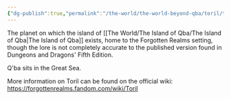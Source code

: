 ```yaml
---
{"dg-publish":true,"permalink":"/the-world/the-world-beyond-qba/toril/toril/"}
---
```


The planet on which the island of [[The World/The Island of Qba/The Island of Qba\|The Island of Qba]] exists, home to the Forgotten Realms setting, though the lore is not completely accurate to the published version found in Dungeons and Dragons' Fifth Edition.

Q'ba sits in the Great Sea.

More information on Toril can be found on the official wiki:
https://forgottenrealms.fandom.com/wiki/Toril